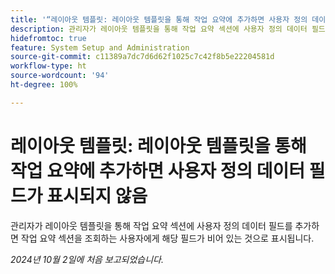 ```yaml
---
title: '“레이아웃 템플릿: 레이아웃 템플릿을 통해 작업 요약에 추가하면 사용자 정의 데이터 필드가 표시되지 않음”'
description: 관리자가 레이아웃 템플릿을 통해 작업 요약 섹션에 사용자 정의 데이터 필드를 추가하면 작업 요약 섹션을 조회하는 사용자에게 해당 필드가 비어 있는 것으로 표시됩니다.
hidefromtoc: true
feature: System Setup and Administration
source-git-commit: c11389a7dc7d6d62f1025c7c42f8b5e22204581d
workflow-type: ht
source-wordcount: '94'
ht-degree: 100%

---
```


# 레이아웃 템플릿: 레이아웃 템플릿을 통해 작업 요약에 추가하면 사용자 정의 데이터 필드가 표시되지 않음

관리자가 레이아웃 템플릿을 통해 작업 요약 섹션에 사용자 정의 데이터 필드를 추가하면 작업 요약 섹션을 조회하는 사용자에게 해당 필드가 비어 있는 것으로 표시됩니다.

_2024년 10월 2일에 처음 보고되었습니다._
